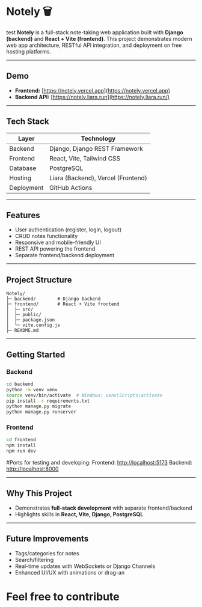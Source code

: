 # Notely 🗑️



test
**Notely** is a full-stack note-taking web application built with **Django (backend)** and **React + Vite (frontend)**. This project demonstrates modern web app architecture, RESTful API integration, and deployment on free hosting platforms.

---

## Demo

* **Frontend:** [https://notely.vercel.app](https://notely.vercel.app)
* **Backend API:** [https://notely.liara.run](https://notely.liara.run/)

---

## Tech Stack

| Layer      | Technology                         |
| ---------- | ---------------------------------- |
| Backend    | Django, Django REST Framework      |
| Frontend   | React, Vite, Tailwind CSS          |
| Database   | PostgreSQL                         |
| Hosting    | Liara (Backend), Vercel (Frontend) |
| Deployment | GitHub Actions                     |

---

## Features

* User authentication (register, login, logout)
* CRUD notes functionality
* Responsive and mobile-friendly UI
* REST API powering the frontend
* Separate frontend/backend deployment

---

## Project Structure

```
Notely/
├─ backend/        # Django backend
├─ frontend/       # React + Vite frontend
│  ├─ src/
│  ├─ public/
│  ├─ package.json
│  └─ vite.config.js
├─ README.md
```

---

## Getting Started

### Backend

```bash
cd backend
python -m venv venv
source venv/bin/activate  # Windows: venv\Scripts\activate
pip install -r requirements.txt
python manage.py migrate
python manage.py runserver
```

### Frontend

```bash
cd frontend
npm install
npm run dev
```
#Ports for testing and developing:
Frontend: [http://localhost:5173](http://localhost:5173)
Backend: [http://localhost:8000](http://localhost:8000)

---

## Why This Project

* Demonstrates **full-stack development** with separate frontend/backend
* Highlights skills in **React, Vite, Django, PostgreSQL**

---

## Future Improvements

* Tags/categories for notes
* Search/filtering
* Real-time updates with WebSockets or Django Channels
* Enhanced UI/UX with animations or drag-an

# Feel free to contribute
